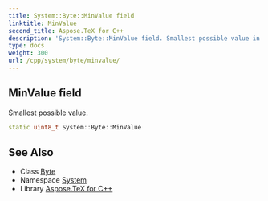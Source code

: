 ```yaml
---
title: System::Byte::MinValue field
linktitle: MinValue
second_title: Aspose.TeX for C++
description: 'System::Byte::MinValue field. Smallest possible value in C++.'
type: docs
weight: 300
url: /cpp/system/byte/minvalue/
---
```

## MinValue field


Smallest possible value.

```cpp
static uint8_t System::Byte::MinValue
```

## See Also

* Class [Byte](../)
* Namespace [System](../../)
* Library [Aspose.TeX for C++](../../../)

